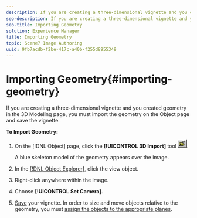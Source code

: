 ```yaml
---
description: If you are creating a three-dimensional vignette and you created geometry in the 3D Modeling page, you must import the geometry on the Object page and save the vignette.
seo-description: If you are creating a three-dimensional vignette and you created geometry in the 3D Modeling page, you must import the geometry on the Object page and save the vignette.
seo-title: Importing Geometry
solution: Experience Manager
title: Importing Geometry
topic: Scene7 Image Authoring
uuid: 9fb7acdb-f2be-417c-a40b-f255d8955349
---
```


# Importing Geometry{#importing-geometry}

If you are creating a three-dimensional vignette and you created geometry in the 3D Modeling page, you must import the geometry on the Object page and save the vignette.

 **To Import Geometry:** 

1. On the [!DNL Object] page, click the **[!UICONTROL 3D Import]** tool ![](assets/import.png).

   A blue skeleton model of the geometry appears over the image. 

1. In the [ [!DNL Object Explorer]](../../r-vat-glossary/c-vat-obj-explorer.md#concept-da56038ea82c40a1a10576f99f2f6836), click the view object.
1. Right-click anywhere within the image.
1. Choose **[!UICONTROL Set Camera]**.
1. [Save](../../c-vat-gs/c-vat-save-work.md#concept-53c6bb778cb949b082477c42839a60f2) your vignette.
In order to size and move objects relative to the geometry, you must [assign the objects to the appropriate planes](../../c-vat-obj-pg/c-vat-abt-obj-pg/t-vat-assign-obj.md#task-e8ad247824b24fb0b05e115df24c45b6). 
